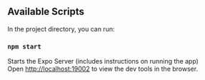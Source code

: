 ## Available Scripts

In the project directory, you can run:

### `npm start`

Starts the Expo Server (includes instructions on running the app)<br />
Open [http://localhost:19002](http://localhost:19002) to view the dev tools in the browser.
